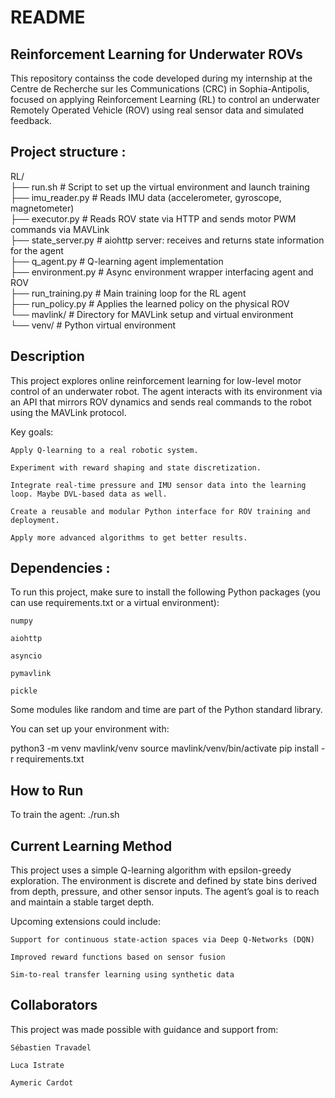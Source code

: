 # README
## Reinforcement Learning for Underwater ROVs

This repository containss the code developed during my internship at the Centre de Recherche sur les Communications (CRC) in Sophia-Antipolis, focused on applying Reinforcement Learning (RL) to control an underwater Remotely Operated Vehicle (ROV) using real sensor data and simulated feedback.


## Project structure : 

RL/<br />
├── run.sh               # Script to set up the virtual environment and launch training<br />
├── imu_reader.py        # Reads IMU data (accelerometer, gyroscope, magnetometer)<br />
├── executor.py          # Reads ROV state via HTTP and sends motor PWM commands via MAVLink<br />
├── state_server.py      # aiohttp server: receives and returns state information for the agent<br />
├── q_agent.py           # Q-learning agent implementation<br />
├── environment.py       # Async environment wrapper interfacing agent and ROV<br />
├── run_training.py      # Main training loop for the RL agent<br />
├── run_policy.py        # Applies the learned policy on the physical ROV<br />
└── mavlink/             # Directory for MAVLink setup and virtual environment<br />
    └── venv/            # Python virtual environment<br />



## Description

This project explores online reinforcement learning for low-level motor control of an underwater robot. The agent interacts with its environment via an API that mirrors ROV dynamics and sends real commands to the robot using the MAVLink protocol.

Key goals:

    Apply Q-learning to a real robotic system.

    Experiment with reward shaping and state discretization.

    Integrate real-time pressure and IMU sensor data into the learning loop. Maybe DVL-based data as well.

    Create a reusable and modular Python interface for ROV training and deployment.

    Apply more advanced algorithms to get better results. 






## Dependencies : 

To run this project, make sure to install the following Python packages (you can use requirements.txt or a virtual environment):

    numpy

    aiohttp

    asyncio

    pymavlink

    pickle

Some modules like random and time are part of the Python standard library.

You can set up your environment with:

python3 -m venv mavlink/venv
source mavlink/venv/bin/activate
pip install -r requirements.txt 


## How to Run

To train the agent:
./run.sh


## Current Learning Method

This project uses a simple Q-learning algorithm with epsilon-greedy exploration. The environment is discrete and defined by state bins derived from depth, pressure, and other sensor inputs. The agent’s goal is to reach and maintain a stable target depth.

Upcoming extensions could include:

    Support for continuous state-action spaces via Deep Q-Networks (DQN)

    Improved reward functions based on sensor fusion

    Sim-to-real transfer learning using synthetic data

## Collaborators

This project was made possible with guidance and support from:

    Sébastien Travadel

    Luca Istrate

    Aymeric Cardot
